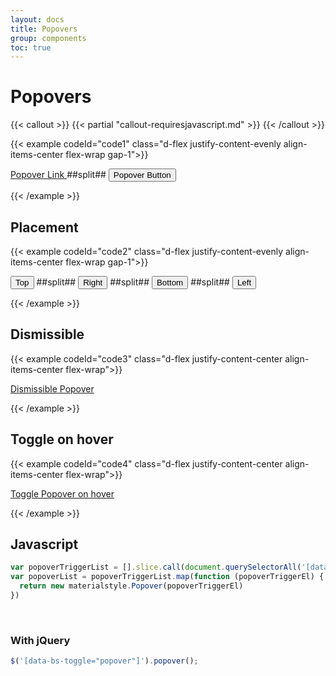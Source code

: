 ```yaml
---
layout: docs
title: Popovers
group: components
toc: true
---
```


# Popovers

{{< callout >}}
{{< partial "callout-requiresjavascript.md" >}}
{{< /callout >}}

{{< example codeId="code1" class="d-flex justify-content-evenly align-items-center flex-wrap gap-1">}}

<a href="#" data-bs-toggle="popover" title="Popover Header"
   data-bs-content="Some content inside the Popover">
  Popover Link
</a>
##split##
<button type="button" class="btn btn-purple" data-bs-toggle="popover"
        title="Popover Header" data-bs-content="Some content inside the Popover">
  Popover Button
</button>

{{< /example >}}

## Placement
{{< example codeId="code2" class="d-flex justify-content-evenly align-items-center flex-wrap gap-1">}}

<button type="button" class="btn btn-purple m-2" data-bs-toggle="popover"
        data-bs-placement="top" title="Popover Header"
        data-bs-content="Some content inside the Popover">
  Top
</button>
##split##
<button type="button" class="btn btn-purple m-2" data-bs-toggle="popover"
        data-bs-placement="right" title="Popover Header"
        data-bs-content="Some content inside the Popover">
  Right
</button>
##split##
<button type="button" class="btn btn-purple m-2" data-bs-toggle="popover"
        data-bs-placement="bottom" title="Popover Header"
        data-bs-content="Some content inside the Popover">
  Bottom
</button>
##split##
<button type="button" class="btn btn-purple m-2" data-bs-toggle="popover"
        data-bs-placement="left" title="Popover Header"
        data-bs-content="Some content inside the Popover">
  Left
</button>

{{< /example >}}

## Dismissible
{{< example codeId="code3" class="d-flex justify-content-center align-items-center flex-wrap">}}

<a href="#" data-bs-toggle="popover" data-bs-trigger="focus" title="Dismissible Popover"
   data-bs-content="Click anywhere in the document to close this Popover">
  Dismissible Popover
</a>

{{< /example >}}

## Toggle on hover
{{< example codeId="code4" class="d-flex justify-content-center align-items-center flex-wrap">}}

<a href="#" data-bs-toggle="popover" data-bs-trigger="hover" title="Popover on Hover"
   data-bs-content="Move away from the link to hide this Popover">
  Toggle Popover on hover
</a>

{{< /example >}}

## Javascript
```javascript
var popoverTriggerList = [].slice.call(document.querySelectorAll('[data-bs-toggle="popover"]'))
var popoverList = popoverTriggerList.map(function (popoverTriggerEl) {
  return new materialstyle.Popover(popoverTriggerEl)
})
```

<br>

### With jQuery
```javascript
$('[data-bs-toggle="popover"]').popover();
```
